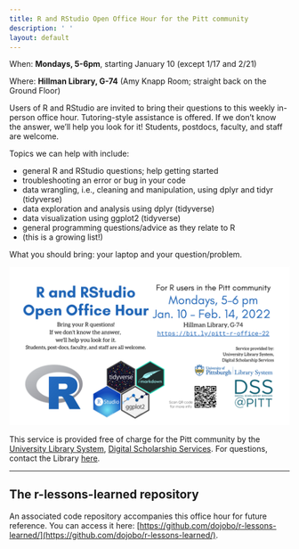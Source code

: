 ```yaml
---
title: R and RStudio Open Office Hour for the Pitt community
description: ' '
layout: default
---
```


When: **Mondays, 5-6pm**, starting January 10 (except 1/17 and 2/21)

Where: **Hillman Library, G-74** (Amy Knapp Room; straight back on the Ground Floor)

Users of R and RStudio are invited to bring their questions to this weekly in-person office hour. Tutoring-style assistance is offered. If we don’t know the answer, we’ll help you look for it! Students, postdocs, faculty, and staff are welcome.

Topics we can help with include:

* general R and RStudio questions; help getting started
* troubleshooting an error or bug in your code
* data wrangling, i.e., cleaning and manipulation, using dplyr and tidyr (tidyverse)
* data exploration and analysis using dplyr (tidyverse)
* data visualization using ggplot2 (tidyverse)
* general programming questions/advice as they relate to R
* (this is a growing list!)

What you should bring: your laptop and your question/problem.

![promotional flier for open office hour](r-open-office-hour_202201.png "flier")

This service is provided free of charge for the Pitt community by the [University Library System](https://library.pitt.edu/), [Digital Scholarship Services](https://library.pitt.edu/digital-scholarship-services/). For questions, contact the Library [here](https://library.pitt.edu/ask-us). 

-------

## The r-lessons-learned repository

An associated code repository accompanies this office hour for future reference. You can access it here: [https://github.com/dojobo/r-lessons-learned/](https://github.com/dojobo/r-lessons-learned/).
